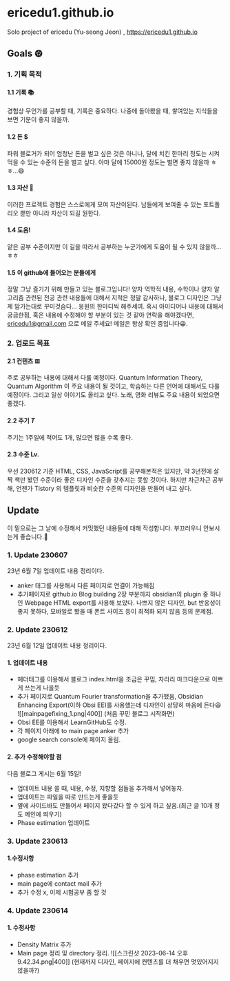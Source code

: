 # ericedu1.github.io

Solo project of ericedu (Yu-seong Jeon) , https://ericedu1.github.io

## Goals ⚽︎

### 1. 기획 목적

#### 1.1 기록 📚
   경험상 무언가를 공부할 때, 기록은 중요하다. 나중에 돌아봤을 때, 쌓여있는 지식들을 보면 기분이 좋지 않을까.

#### 1.2 돈 $
   파워 블로거가 되어 엄청난 돈을 벌고 싶은 것은 아니나, 달에 치킨 한마리 정도는 시켜먹을 수 있는 수준의 돈을 벌고 싶다. 아마 달에 15000원 정도는 벌면 좋지 않을까 ㅎㅎ...😄

#### 1.3 자산 🫥
   이러한 프로젝트 경험은 스스로에게 모여 자산이된다. 남들에게 보여줄 수 있는 포트폴리오 뿐만 아니라 자산이 되길 원한다.

#### 1.4 도움!
   얕은 공부 수준이지만 이 길을 따라서 공부하는 누군가에게 도움이 될 수 있지 않을까...ㅎㅎ

#### 1.5 이 github에 들어오는 분들에게
   정말 그냥 즐기기 위해 만들고 있는 블로그입니다! 양자 역학적 내용, 수학이나 양자 알고리즘 관련된 전공 관련 내용들에 대해서 지적은 정말 감사하나, 블로그 디자인은 그냥 제 맘가는대로 꾸미것슴다... 응원의 한마디씩 해주세여. 혹시 아이디어나 내용에 대해서 궁금한점, 혹은 내용에 수정해야 할 부분이 있는 것 같아 연락을 해야겠다면, ericedu1@gmail.com 으로 메일 주세요! 메일은 항상 확인 중입니다😀.

### 2. 업로드 목표

#### 2.1 컨텐츠 𝌞
   주로 공부하는 내용에 대해서 다룰 예정이다. Quantum Information Theory, Quantum Algorithm 이 주요 내용이 될 것이고, 학습하는 다른 언어에 대해서도 다룰 예정이다. 그리고 일상 이야기도 올리고 싶다. 노래, 영화 리뷰도 주요 내용이 되었으면 좋겠다.

#### 2.2 주기 $T$
   주기는 1주일에 적어도 1개, 많으면 많을 수록 좋다.

#### 2.3 수준 Lv.
   우선 230612 기준 HTML, CSS, JavaScript를 공부해본적은 있지만, 약 3년전에 살짝 책만 봤던 수준이라 좋은 디자인 수준을 갖추지는 못할 것이다. 하지만 차근차근 공부해, 언젠가 Tistory 의 템플릿과 비슷한 수준의 디자인을 만들어 내고 싶다.

## Update 

이 밑으로는 그 날에 수정해서 커밋했던 내용들에 대해 작성합니다. 부끄러우니 안보시는게 좋습니다.🥲

### 1. Update 230607

23년 6월 7일 업데이트 내용 정리이다.

- anker 태그를 사용해서 다른 페이지로 연결이 가능해짐
- 추가페이지로 github.io Blog building 2장 부분까지 obsidian의 plugin 중 하나인 Webpage HTML export를 사용해 보았다. 나쁘지 않은 디자인, but 반응성이 좋지 못하다, 모바일로 봤을 때 폰트 사이즈 등이 최적화 되지 않음 등의 문제점.

### 2. Update 230612

23년 6월 12일 업데이트 내용 정리이다.

#### 1. 업데이트 내용

- 헤더태그를 이용해서 블로그 index.html을 조금은 꾸밈, 차라리 마크다운으로 이쁘게 쓰는게 나을듯
- 추가 페이지로 Quantum Fourier transformation을 추가했음, Obsidian Enhancing Export(이하 Obsi EE)를 사용했는데 디자인이 상당히 마음에 든다😃
![[mainpagefixing_1.png|400]]
(처음 꾸민 블로그 시작화면)
- Obsi EE를 이용해서 LearnGitHub도 수정.
- 각 페이지 아래에 to main page anker 추가
- google search console에 페이지 올림.

#### 2. 추가 수정해야할 점
다음 블로그 게시는 6월 15일!
- 업데이트 내용 쓸 때, 내용, 수정, 지향할 점들을 추가해서 넣어놓자.
- 업데이트는 파일을 따로 만드는게 좋을듯
- 옆에 사이드바도 만들어서 페이지 왔다갔다 할 수 있게 하고 싶음.(최근 글 10개 정도 메인에 띄우기)
- Phase estimation 업데이트

### 3. Update 230613

#### 1.수정사항
- phase estimation 추가
- main page에 contact mail 추가
- 추가 수정 x, 이제 시험공부 좀 할 것

### 4. Update 230614

#### 1. 수정사항
- Density Matrix 추가
- Main page 정리 및 directory 정리.
![[스크린샷 2023-06-14 오후 9.42.34.png|400]]
(현재까지 디자인, 페이지에 컨텐츠를 더 채우면 멋있어지지 않을까?)